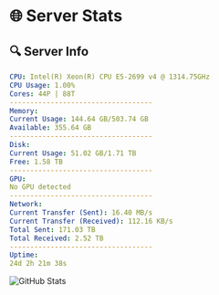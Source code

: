 # 🌐 Server Stats
## 🔍 Server Info
```yaml
CPU: Intel(R) Xeon(R) CPU E5-2699 v4 @ 1314.75GHz
CPU Usage: 1.00%
Cores: 44P | 88T
-----------------------------------
Memory:
Current Usage: 144.64 GB/503.74 GB
Available: 355.64 GB
-----------------------------------
Disk:
Current Usage: 51.02 GB/1.71 TB
Free: 1.58 TB
-----------------------------------
GPU:
No GPU detected
-----------------------------------
Network:
Current Transfer (Sent): 16.40 MB/s
Current Transfer (Received): 112.16 KB/s
Total Sent: 171.03 TB
Total Received: 2.52 TB
-----------------------------------
Uptime:
24d 2h 21m 38s
```
![GitHub Stats](https://img.shields.io/badge/Updated-2025-03-04_01:04:56-blue)